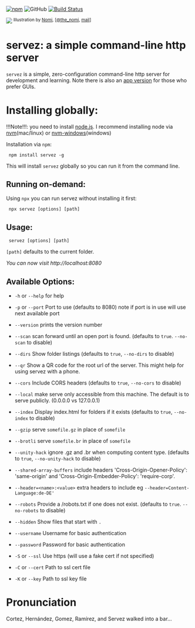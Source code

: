 [![npm](https://img.shields.io/npm/v/servez.svg?style=flat-square)](https://www.npmjs.com/package/servez)
![GitHub](https://img.shields.io/github/license/greggman/servez-cli?style=flat-square)
[![Build Status](https://travis-ci.org/greggman/servez-lib.svg?branch=master)](https://travis-ci.org/greggman/servez-lib)


![](https://github.com/greggman/servez-cli/raw/master/servez.jpg)
<sup>Illustration by [Nomi](http://www.thenomi.com), [[@the_nomi](https://twitter.com/the_nomi), [mail](mailto:the_nomi@jizai.org)]</sup>

# servez: a simple command-line http server

`servez` is a simple, zero-configuration command-line http server for development and learning. Note there is also an [app version](https://greggman.github.io/servez/) for those who prefer GUIs.

# Installing globally:

!!!Note!!!: you need to install [node.js](https://nodejs.org).
I recommend installing node via [nvm](https://github.com/nvm-sh/nvm)(mac/linux)
or [nvm-windows](https://github.com/coreybutler/nvm-windows)(windows)

Installation via `npm`:

     npm install servez -g

This will install `servez` globally so you can run it from the command line.

## Running on-demand:

Using `npx` you can run servez without installing it first:

     npx servez [options] [path]

## Usage:

     servez [options] [path] 

`[path]` defaults to the current folder. 

*You can now visit http://localhost:8080*

## Available Options:

* `-h` or `--help` for help

* `-p` or `--port` Port to use (defaults to 8080) note if port is in use will use next available port

* `--version` prints the version number

* `--scan` scan forward until an open port is found. (defaults to `true`. `--no-scan` to disable)

* `--dirs` Show folder listings (defaults to `true`, `--no-dirs` to disable)

* `--qr` Show a QR code for the root url of the server. This might help for using servez with a phone.

* `--cors` Include CORS headers (defaults to `true`, `--no-cors` to disable)

* `--local` make serve only accessible from this machine. The default
  is to serve publicly. (0.0.0.0 vs 127.0.0.1)

* `--index` Display index.html for folders if it exists (defaults to `true`, `--no-index` to disable)

* `--gzip` serve `somefile.gz` in place of `somefile`

* `--brotli` serve `somefile.br` in place of `somefile`

* `--unity-hack` ignore .gz and .br when computing content type. (defaults to `true`, `--no-unity-hack` to disable)

* `--shared-array-buffers` include headers 'Cross-Origin-Opener-Policy': 'same-origin' and 'Cross-Origin-Embedder-Policy': 'require-corp'.

* `--header=<name>:<value>` extra headers to include eg `--header=Content-Language:de-DE'`

* `--robots` Provide a /robots.txt if one does not exist. (defaults to `true`. `--no-robots` to disable)

* `--hidden` Show files that start with `.`

* `--username` Username for basic authentication

* `--password` Password for basic authentication

* `-S` or `--ssl` Use https (will use a fake cert if not specified)

* `-C` or `--cert` Path to ssl cert file

* `-K` or `--key` Path to ssl key file

# Pronunciation

Cortez, Hernández, Gomez, Ramírez, and Servez walked into a bar...
